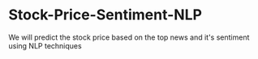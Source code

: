 # Stock-Price-Sentiment-NLP
We will predict the stock price based on the top news and it's sentiment using NLP techniques 
